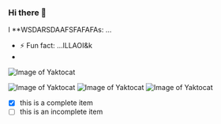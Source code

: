 ### Hi there 👋

l
**WSDARSDAAFSFAFAFAs: ...
- ⚡ Fun fact: ...lLLAOI&k
-
![Image of Yaktocat](https://octodex.github.com/images/yaktocat.png)

![Image of Yaktocat](https://octodex.github.com/images/yaktocat.png)
![Image of Yaktocat](https://octodex.github.com/images/yaktocat.png)
![Image of Yaktocat](https://cdn.discordapp.com/attachments/814197726811521087/844558357142700032/image0.gif)
- [x] this is a complete item
- [ ] this is an incomplete item

